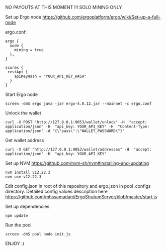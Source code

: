 NO PAYOUTS AT THIS MOMENT !!! SOLO MINING ONLY

Set up Ergo node https://github.com/ergoplatform/ergo/wiki/Set-up-a-full-node 

ergo.conf:
```
ergo {
  node {
    mining = true
  },
}

scorex {
 restApi {
    apiKeyHash = "YOUR_API_KEY_HASH"
  }
}
```

Start Ergo node

```screen -dmS ergo java -jar ergo-4.0.12.jar --mainnet -c ergo.conf```

Unlock the wallet

```curl -X POST "http://127.0.0.1:9053/wallet/unlock" -H  "accept: application/json" -H  "api_key: YOUR_API_KEY" -H  "Content-Type: application/json" -d "{\"pass\":\"WALLET_PASSWORD\"}"```

Get wallet address

```curl -X GET "http://127.0.0.1:9053/wallet/addresses" -H  "accept: application/json" -H  "api_key: YOUR_API_KEY"```

Set up NVM https://github.com/nvm-sh/nvm#installing-and-updating

```
nvm install v12.22.3
nvm use v12.22.3
```

Edit config.json in root of this repository and ergo.json in pool_configs directory. Detailed config values description here https://github.com/mhssamadani/ErgoStratumServer/blob/master/start.js

Set up dependencies
```
npm update
```

Run the pool

```screen -dmS pool node init.js```

ENJOY :)
